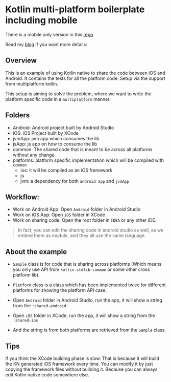 # Kotlin multi-platform boilerplate including mobile

There is a mobile only version in this [repo](https://github.com/Albert-Gao/kotlin-native-mobile-multiplatform-example)

Read my [blog](http://www.albertgao.xyz/2018/02/22/use-kotlin-to-share-native-code-between-ios-and-android/) if you want more details:

## Overview

This is an example of using Kotlin native to share the code between iOS and Android. It contains the tests for all the platform code. Setup via the support from multiplatform kotlin.

This setup is aiming to solve the problem, where we want to write the platform specific code in a `multiplatform` manner.

## Folders

- Android: Android project built by Android Studio
- iOS: iOS Project built by XCode
- jvmApp: jvm app which consumes the lib
- jsApp: js app on how to consume the lib
- common: The shared code that is meant to be across all platforms without any change.
- platforms: platform specific implementation which will be compiled with `common`
    - ios: it will be compiled as an iOS framework
    - js
    - jvm: a dependency for both `android app` and `jvmApp`

## Workflow:

- Work on Android App: Open `Android` folder in Android Studio
- Work on iOS App: Open `iOS` folder in XCode
- Work on sharing code: Open the root folder in `IDEA` or any other IDE.

> In fact, you can edit the sharing code in android studio as well, as we embed them as module, and they all use the same language.

## About the example

- `Sample` class is for code that is sharing across platforms (Which means you only use API from `kotlin-stdlib-common` or some other cross platform lib).
- `Platform` class is a class which has been implemented twice for different platforms for showing the platform API case.

- Open `Android` folder in Android Studio, run the app, it will show a string from the `:shared-android`
- Open `iOS` folder in XCode, run the app, it will show a string from the `:shared-ios`
- And the string is from both platforms are retrieved from the `Sample` class.

## Tips

If you think the XCode building phase is slow. That is because it will build the KN generated iOS framework every time. You can modify it by just copying the framework files without building it. Because you can always edit Kotlin native code somewhere else.